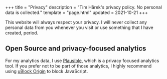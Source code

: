 +++
title = "Privacy"
description = "Tim Hårek's privacy policy. No personal data is collected."
template = "page.html"
updated = 2021-10-21
+++

This website will always respect your privacy. I will never collect any 
personal data from you whenever you visit or use something that I have created,
period.

## Open Source and privacy-focused analytics

For my analytics data, I use [Plausible](https://plausible.io), which is a 
privacy focused analytics tool. If you prefer not to be part of those analytics,
I highly recommend using [uBlock Origin](https://ublockorigin.com/) to 
block JavaScript.
